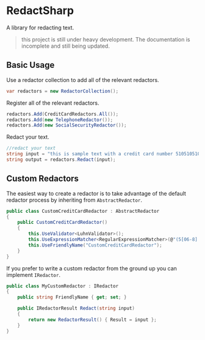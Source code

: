 # RedactSharp
A library for redacting text.

> this project is still under heavy development. The documentation is incomplete and still being updated.

## Basic Usage

Use a redactor collection to add all of the relevant redactors.

```csharp
var redactors = new RedactorCollection();
```

Register all of the relevant redactors.

```csharp
redactors.Add(CreditCardRedactors.All());
redactors.Add(new TelephoneRedactor());
redactors.Add(new SocialSecurityRedactor());
```

Redact your text.

```csharp
//redact your text
string input = "this is sample text with a credit card number 5105105105105100";
string output = redactors.Redact(input);

```

## Custom Redactors

The easiest way to create a redactor is to take advantage of the default redactor process by inheriting from `AbstractRedactor`.

```csharp
public class CustomCreditCardRedactor : AbstractRedactor
{
    public CustomCreditCardRedactor()
    {
        this.UseValidator<LuhnValidator>();
        this.UseExpressionMatcher<RegularExpressionMatcher>(@"(5[06-8]|6\d)\d{10,17}");
        this.UseFriendlyName("CustomCreditCardRedactor");
    }
}
```

If you prefer to write a custom redactor from the ground up you can implement `IRedactor`.

```csharp
public class MyCustomRedactor : IRedactor
{
    public string FriendlyName { get; set; }

    public IRedactorResult Redact(string input)
    {
        return new RedactorResult() { Result = input };
    }
}
```
